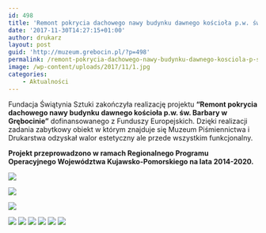 ```yaml
---
id: 498
title: 'Remont pokrycia dachowego nawy budynku dawnego kościoła p.w. św. Barbary w Grębocinie'
date: '2017-11-30T14:27:15+01:00'
author: drukarz
layout: post
guid: 'http://muzeum.grebocin.pl/?p=498'
permalink: /remont-pokrycia-dachowego-nawy-budynku-dawnego-kosciola-p-sw-barbary-grebocinie/
image: /wp-content/uploads/2017/11/1.jpg
categories:
    - Aktualności
---
```


Fundacja Świątynia Sztuki zakończyła realizację projektu **“Remont pokrycia dachowego nawy budynku dawnego kościoła p.w. św. Barbary w Grębocinie”** dofinansowanego z Funduszy Europejskich. Dzięki realizacji zadania zabytkowy obiekt w którym znajduje się Muzeum Piśmiennictwa i Drukarstwa odzyskał walor estetyczny ale przede wszystkim funkcjonalny.

**Projekt przeprowadzono w ramach Regionalnego Programu Operacyjnego Województwa Kujawsko-Pomorskiego na lata 2014-2020.**

![](http://muzeum.grebocin.pl/wp-content/uploads/2017/04/UE_EFRR_rgb-1-300x98.jpg)

![](http://muzeum.grebocin.pl/wp-content/uploads/2017/11/HERB-300x76.png)

![](http://muzeum.grebocin.pl/wp-content/uploads/2017/11/logo_FE_Program_Regionalny-300x158.jpg)

![](http://muzeum.grebocin.pl/wp-content/uploads/2017/11/1-1-300x199.jpg) ![](http://muzeum.grebocin.pl/wp-content/uploads/2017/11/2-300x199.jpg) ![](http://muzeum.grebocin.pl/wp-content/uploads/2017/11/3-300x199.jpg) ![](http://muzeum.grebocin.pl/wp-content/uploads/2017/11/4-300x199.jpg) ![](http://muzeum.grebocin.pl/wp-content/uploads/2017/11/6-300x199.jpg) ![](http://muzeum.grebocin.pl/wp-content/uploads/2017/11/7-300x199.jpg)